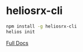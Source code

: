 # heliosrx-cli

``` sh
npm install -g heliosrx-cli
helios init
```

[Full Docs](https://heliosrx.github.io/api/07-CLI.html)
